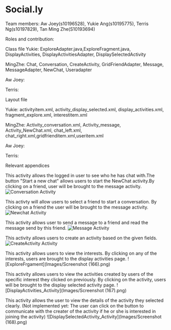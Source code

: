 # Social.ly

Team members: Aw Joey(s10196528), Yukie Ang(s10195775), Terris Ng(s10197829), Tan Ming Zhe(S10193694)

Roles and contribution:

Class file
Yukie: ExploreAdapter.java,ExploreFragment.java, DisplayActivities, DisplayActivitiesAdapter, DisplaySelectedActivity

MingZhe: Chat, Conversation, CreateActivity, GridFriendAdapter, Message, MessageAdapter, NewChat, Useradapter

Aw Joey:

Terris:

Layout file

Yukie: activityitem.xml, activity_display_selected.xml, display_activities.xml, fragment_explore.xml, interestitem.xml

MingZhe: Activity_conversation.xml, Activity_message, Activity_NewChat.xml, chat_left.xml, chat_right.xml,gridfrienditem.xml,useritem.xml

Aw Joey:

Terris:


Relevant appendices

This activity allows the logged in user to see who he has chat with.The button "Start a new chat" allows users to start the NewChat activity.By clicking on a friend, user will be brought to the message activity.
![Conversation Activity](Images/Screenshot_20200607_132748_sg.MAD.socially.jpg)

This activty will allow users to select a friend to start a conversation. By clicking on a friend the user will be brought to the message activity. 
![Newchat Activity](Images/Screenshot_20200607_161231_sg.MAD.socially.jpg)

This activity allows user to send a message to a friend and read the message send by this friend.
![Message Activity](Images/Screenshot_20200607_132832_sg.MAD.socially.jpg)

This activity allows users to create an activity based on the given fields.
![CreateActivity Activity](Images/Screenshot_20200607_132852_sg.MAD.socially.jpg)

This activity allows users to view the interests. By clicking on any of the interests, users are brought to the display activities page.
![ExploreFrgament](Images/Screenshot (166).png)

This activity allows users to view the activities created by users of the specific interest they clicked on previously. By clicking on the activity, users will be brought to the display selected activity page.
![DisplayActivities_Activity](Images/Screenshot (167).png)

This activity allows the user to view the details of the activity they selected clearly.
(Not implemented yet: The user can click on the button to communicate with the creater of the activity if he or she is interested in joining the activity)
![DisplaySelectedActivity_Activity](Images/Screenshot (168).png)
